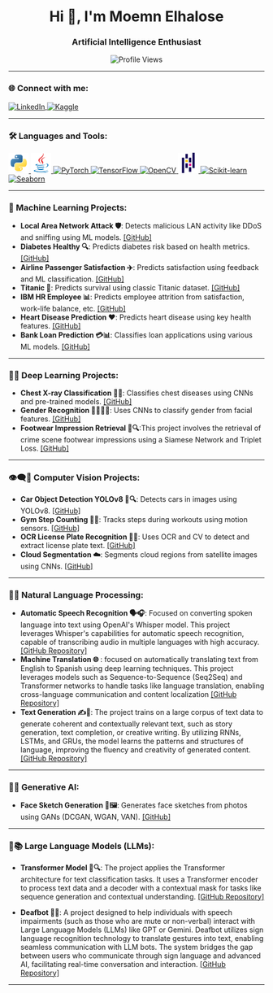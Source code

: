 <h1 align="center">Hi 👋, I'm Moemn Elhalose</h1>
<h3 align="center">Artificial Intelligence Enthusiast</h3>

<p align="center">
  <img src="https://komarev.com/ghpvc/?username=elhalose&label=Profile%20views&color=0e75b6&style=flat" alt="Profile Views" />
</p>

---

<h3 align="left">🌐 Connect with me:</h3>
<p align="left">
  <a href="https://www.linkedin.com/in/moemenelhalose/" target="_blank">
    <img align="center" src="https://raw.githubusercontent.com/rahuldkjain/github-profile-readme-generator/master/src/images/icons/Social/linked-in-alt.svg" alt="LinkedIn" height="30" width="40" />
  </a>
  <a href="https://www.kaggle.com/moemnelhalose" target="_blank">
    <img align="center" src="https://raw.githubusercontent.com/rahuldkjain/github-profile-readme-generator/master/src/images/icons/Social/kaggle.svg" alt="Kaggle" height="30" width="40" />
  </a>
</p>

---

<h3 align="left">🛠️ Languages and Tools:</h3>
<p align="left">
  <a href="https://www.python.org" target="_blank" rel="noreferrer">
    <img src="https://raw.githubusercontent.com/devicons/devicon/master/icons/python/python-original.svg" alt="Python" width="40" height="40"/>
  </a>
  <a href="https://www.java.com" target="_blank" rel="noreferrer">
    <img src="https://raw.githubusercontent.com/devicons/devicon/master/icons/java/java-original.svg" alt="Java" width="40" height="40"/>
  </a>
  <a href="https://pytorch.org/" target="_blank" rel="noreferrer">
    <img src="https://www.vectorlogo.zone/logos/pytorch/pytorch-icon.svg" alt="PyTorch" width="40" height="40"/>
  </a>
  <a href="https://www.tensorflow.org" target="_blank" rel="noreferrer">
    <img src="https://www.vectorlogo.zone/logos/tensorflow/tensorflow-icon.svg" alt="TensorFlow" width="40" height="40"/>
  </a>
  <a href="https://opencv.org/" target="_blank" rel="noreferrer">
    <img src="https://www.vectorlogo.zone/logos/opencv/opencv-icon.svg" alt="OpenCV" width="40" height="40"/>
  </a>
  <a href="https://pandas.pydata.org/" target="_blank" rel="noreferrer">
    <img src="https://raw.githubusercontent.com/devicons/devicon/2ae2a900d2f041da66e950e4d48052658d850630/icons/pandas/pandas-original.svg" alt="Pandas" width="40" height="40"/>
  </a>
  <a href="https://scikit-learn.org/" target="_blank" rel="noreferrer">
    <img src="https://upload.wikimedia.org/wikipedia/commons/0/05/Scikit_learn_logo_small.svg" alt="Scikit-learn" width="40" height="40"/>
  </a>
  <a href="https://seaborn.pydata.org/" target="_blank" rel="noreferrer">
    <img src="https://seaborn.pydata.org/_images/logo-mark-lightbg.svg" alt="Seaborn" width="40" height="40"/>
  </a>
</p>

---

<h3 align="left">🚀 Machine Learning Projects:</h3>
<ul>
  <li><b>Local Area Network Attack 🛡️</b>: Detects malicious LAN activity like DDoS and sniffing using ML models. <a href="https://github.com/ELHALOSE/Network-Attack">[GitHub]</a></li>
  <li><b>Diabetes Healthy 🔍</b>: Predicts diabetes risk based on health metrics. <a href="https://github.com/ELHALOSE/Diabetes_healthy">[GitHub]</a></li>
  <li><b>Airline Passenger Satisfaction ✈️</b>: Predicts satisfaction using feedback and ML classification. <a href="https://github.com/ELHALOSE/airline_passenger_satisfaction">[GitHub]</a></li>
  <li><b>Titanic 🚢</b>: Predicts survival using classic Titanic dataset. <a href="https://github.com/MoemnElhalose/MLProjects">[GitHub]</a></li>
  <li><b>IBM HR Employee 📊</b>: Predicts employee attrition from satisfaction, work-life balance, etc. <a href="https://github.com/ELHALOSE/HR_employ">[GitHub]</a></li>
  <li><b>Heart Disease Prediction ❤️</b>: Predicts heart disease using key health features. <a href="https://github.com/ELHALOSE/Heart-Disease">[GitHub]</a></li>
  <li><b>Bank Loan Prediction 💳📊</b>: Classifies loan applications using various ML models. <a href="https://github.com/ELHALOSE/Bank_Loan">[GitHub]</a></li>
</ul>

---

<h3 align="left">🧠🤖 Deep Learning Projects:</h3>
<ul>
  <li><b>Chest X-ray Classification 👩‍⚕️</b>: Classifies chest diseases using CNNs and pre-trained models. <a href="https://github.com/ELHALOSE/Chest_xray">[GitHub]</a></li>
  <li><b>Gender Recognition 👩‍🦱👨‍🦱</b>: Uses CNNs to classify gender from facial features. <a href="https://github.com/ELHALOSE/Gender-Recognationy">[GitHub]</a></li>
  <li><b>Footwear Impression Retrieval 👟🔍</b>:This project involves the retrieval of crime scene footwear impressions using a Siamese Network and Triplet Loss. <a href="https://github.com/ELHALOSE/Footware_Impression">[GitHub]</a></li>
</ul>

---

<h3 align="left">👁️‍🗨️🤖 Computer Vision Projects:</h3>
<ul>
  <li><b>Car Object Detection YOLOv8 🚗🔍</b>: Detects cars in images using YOLOv8. <a href="https://github.com/ELHALOSE/car-objcet-detection-yolo8">[GitHub]</a></li>
  <li><b>Gym Step Counting 🏋️‍♂️</b>: Tracks steps during workouts using motion sensors. <a href="https://github.com/ELHALOSE/GYM">[GitHub]</a></li>
  <li><b>OCR License Plate Recognition 🚗🔢</b>: Uses OCR and CV to detect and extract license plate text. <a href="https://github.com/ELHALOSE/Optical_Character_Recognition">[GitHub]</a></li>
  <li><b>Cloud Segmentation ☁️</b>: Segments cloud regions from satellite images using CNNs. <a href="https://github.com/MoemnElhalose/cloud-segmentation">[GitHub]</a></li>
</ul>

---

<h3 align="left">💬🤖 Natural Language Processing:</h3>
<ul>
  <li>
    <b>Automatic Speech Recognition 🗣️🎧</b>: Focused on converting spoken language into text using OpenAI's Whisper model. This project leverages Whisper's capabilities for automatic speech recognition, capable of transcribing audio in multiple languages with high accuracy.
    <a href="https://github.com/ELHALOSE/Automatic-Speech-Recognition" target="_blank">[GitHub Repository]</a>
  </li>
  <li>
    <b>Machine Translation 🌐 </b>:  focused on automatically translating text from English to Spanish using deep learning techniques. This project leverages models such as Sequence-to-Sequence (Seq2Seq) and Transformer networks to handle tasks like language translation, enabling cross-language communication and content localization
    <a href="https://github.com/ELHALOSE/Machine-Translate" target="_blank">[GitHub Repository]</a>
  </li>   
  <li>
    <b>Text Generation ✍️💬</b>: The project trains on a large corpus of text data to generate coherent and contextually relevant text, such as story generation, text completion, or creative writing. By utilizing RNNs, LSTMs, and GRUs, the model learns the patterns and structures of language, improving the fluency and creativity of generated content.
    <a href="https://github.com/ELHALOSE/Generate-Text" target="_blank">[GitHub Repository]</a>
  </li>
</ul>

---

<h3 align="left">🎨🤖 Generative AI:</h3>
<ul>
  <li><b>Face Sketch Generation 🎨🖼️</b>: Generates face sketches from photos using GANs (DCGAN, WGAN, VAN). <a href="https://github.com/ELHALOSE/Face_Sketch">[GitHub]</a></li>
</ul>

---

<h3 align="left">🧠📚 Large Language Models (LLMs):</h3>

<ul>
  <li>
    <b>Transformer Model 🧠🔍</b>: The project applies the Transformer architecture for text classification tasks. It uses a Transformer encoder to process text data and a decoder with a contextual mask for tasks like sequence generation and contextual understanding.
    <a href="https://github.com/ELHALOSE/trasnformer" target="_blank">[GitHub Repository]</a>
  </li>
</ul>

<ul>
  <li>
    <b>Deafbot 🤖🦻</b>: A project designed to help individuals with speech impairments (such as those who are mute or non-verbal) interact with Large Language Models (LLMs) like GPT or Gemini. Deafbot utilizes sign language recognition technology to translate gestures into text, enabling seamless communication with LLM bots. The system bridges the gap between users who communicate through sign language and advanced AI, facilitating real-time conversation and interaction.
    <a href="https://github.com/ELHALOSE/GraduationProject" target="_blank">[GitHub Repository]</a>
  </li>
</ul>

---



